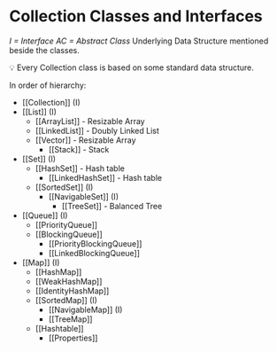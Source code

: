 # Collection Classes and Interfaces

_I = Interface_
_AC = Abstract Class_
Underlying Data Structure mentioned beside the classes.

💡 Every Collection class is based on some standard data structure.

In order of hierarchy:

- [[Collection]] (I)
- [[List]] (I)
  - [[ArrayList]] - Resizable Array
  - [[LinkedList]] - Doubly Linked List
  - [[Vector]] - Resizable Array
    - [[Stack]] - Stack
- [[Set]] (I)
  - [[HashSet]] - Hash table
    - [[LinkedHashSet]] - Hash table
  - [[SortedSet]] (I)
    - [[NavigableSet]] (I)
      - [[TreeSet]] -  Balanced Tree
- [[Queue]] (I)
  - [[PriorityQueue]]
  - [[BlockingQueue]]
    - [[PriorityBlockingQueue]]
    - [[LinkedBlockingQueue]]
- [[Map]] (I)
  - [[HashMap]]
  - [[WeakHashMap]]
  - [[IdentityHashMap]]
  - [[SortedMap]] (I)
    - [[NavigableMap]] (I)
    - [[TreeMap]]
  - [[Hashtable]]
    - [[Properties]]
